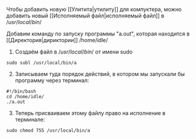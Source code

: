 Чтобы добавить новую [[Улитита|утилиту]] для компуктера, можно добавить новый [[Исполняемый файл|исполняемый файл]] в $/usr/local/bin/$

Добавим команду по запуску программы "a.out", которая находится в [[Директория|дириктории]] /home/idle/
1) Создаём файл в $/usr/local/bin/$ от имени sudo
```shell
sudo subl /usr/local/bin/a
```
2) Записываем туда порядок действий, в котором мы запускали бы программу через терминал:
```shell
#!/bin/bash
cd /home/idle/
./a.out
```
3) Теперь присваиваем этому файлу право на исполнение в терминале:
```shell
sudo chmod 755 /usr/local/bin/a
```